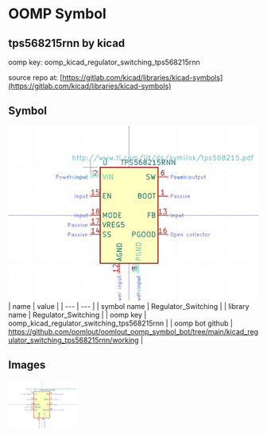 # OOMP Symbol  
## tps568215rnn  by kicad  
  
oomp key: oomp_kicad_regulator_switching_tps568215rnn  
  
source repo at: [https://gitlab.com/kicad/libraries/kicad-symbols](https://gitlab.com/kicad/libraries/kicad-symbols)  
## Symbol  
  
[![working.png](working_600.png)](working.png)  
| name | value | 
| --- | --- | 
| symbol name | Regulator_Switching | 
| library name | Regulator_Switching | 
| oomp key | oomp_kicad_regulator_switching_tps568215rnn | 
| oomp bot github | https://github.com/oomlout/oomlout_oomp_symbol_bot/tree/main/kicad_regulator_switching_tps568215rnn/working | 
## Images  
  
[![working.png](working_140.png)](working.png)  
